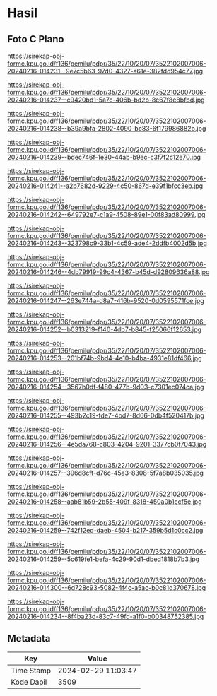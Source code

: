 # Hasil

## Foto C Plano

https://sirekap-obj-formc.kpu.go.id/f136/pemilu/pdpr/35/22/10/20/07/3522102007006-20240216-014231--9e7c5b63-97d0-4327-a61e-382fdd954c77.jpg

https://sirekap-obj-formc.kpu.go.id/f136/pemilu/pdpr/35/22/10/20/07/3522102007006-20240216-014237--c9420bd1-5a7c-406b-bd2b-8c67f8e8bfbd.jpg

https://sirekap-obj-formc.kpu.go.id/f136/pemilu/pdpr/35/22/10/20/07/3522102007006-20240216-014238--b39a9bfa-2802-4090-bc83-6f179986882b.jpg

https://sirekap-obj-formc.kpu.go.id/f136/pemilu/pdpr/35/22/10/20/07/3522102007006-20240216-014239--bdec746f-1e30-44ab-b9ec-c3f7f2c12e70.jpg

https://sirekap-obj-formc.kpu.go.id/f136/pemilu/pdpr/35/22/10/20/07/3522102007006-20240216-014241--a2b7682d-9229-4c50-867d-e39f1bfcc3eb.jpg

https://sirekap-obj-formc.kpu.go.id/f136/pemilu/pdpr/35/22/10/20/07/3522102007006-20240216-014242--649792e7-c1a9-4508-89e1-00f83ad80999.jpg

https://sirekap-obj-formc.kpu.go.id/f136/pemilu/pdpr/35/22/10/20/07/3522102007006-20240216-014243--323798c9-33b1-4c59-ade4-2ddfb4002d5b.jpg

https://sirekap-obj-formc.kpu.go.id/f136/pemilu/pdpr/35/22/10/20/07/3522102007006-20240216-014246--4db79919-99c4-4367-b45d-d92809636a88.jpg

https://sirekap-obj-formc.kpu.go.id/f136/pemilu/pdpr/35/22/10/20/07/3522102007006-20240216-014247--263e744a-d8a7-416b-9520-0d0595571fce.jpg

https://sirekap-obj-formc.kpu.go.id/f136/pemilu/pdpr/35/22/10/20/07/3522102007006-20240216-014252--b0313219-f140-4db7-b845-f25066f12653.jpg

https://sirekap-obj-formc.kpu.go.id/f136/pemilu/pdpr/35/22/10/20/07/3522102007006-20240216-014253--201bf74b-9bd4-4e10-b4ba-4931e81df466.jpg

https://sirekap-obj-formc.kpu.go.id/f136/pemilu/pdpr/35/22/10/20/07/3522102007006-20240216-014254--3567b0df-f480-477b-9d03-c7301ec074ca.jpg

https://sirekap-obj-formc.kpu.go.id/f136/pemilu/pdpr/35/22/10/20/07/3522102007006-20240216-014255--493b2c19-fde7-4bd7-8d66-0db4f520417b.jpg

https://sirekap-obj-formc.kpu.go.id/f136/pemilu/pdpr/35/22/10/20/07/3522102007006-20240216-014256--4e5da768-c803-4204-9201-3377cb0f7043.jpg

https://sirekap-obj-formc.kpu.go.id/f136/pemilu/pdpr/35/22/10/20/07/3522102007006-20240216-014257--396d8cff-d76c-45a3-8308-5f7a8b035035.jpg

https://sirekap-obj-formc.kpu.go.id/f136/pemilu/pdpr/35/22/10/20/07/3522102007006-20240216-014258--aab81b59-2b55-409f-8318-450a0b1ccf5e.jpg

https://sirekap-obj-formc.kpu.go.id/f136/pemilu/pdpr/35/22/10/20/07/3522102007006-20240216-014259--742f12ed-daeb-4504-b217-359b5d1c0cc2.jpg

https://sirekap-obj-formc.kpu.go.id/f136/pemilu/pdpr/35/22/10/20/07/3522102007006-20240216-014259--5c619fe1-befa-4c29-90d1-dbed1818b7b3.jpg

https://sirekap-obj-formc.kpu.go.id/f136/pemilu/pdpr/35/22/10/20/07/3522102007006-20240216-014300--6d728c93-5082-4f4c-a5ac-b0c81d370678.jpg

https://sirekap-obj-formc.kpu.go.id/f136/pemilu/pdpr/35/22/10/20/07/3522102007006-20240216-014234--8f4ba23d-83c7-49fd-a1f0-b00348752385.jpg


## Metadata

| Key        | Value               |
| ---------- | ------------------- |
| Time Stamp | 2024-02-29 11:03:47 |
| Kode Dapil | 3509                |



